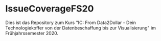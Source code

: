 # IssueCoverageFS20
Dies ist das Repository zum Kurs "IC: From Data2Dollar - Dein Technologiekoffer von der Datenbeschaffung bis zur Visualisierung" im Frühjahrssemester 2020.
